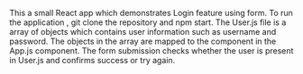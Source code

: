 This a small React app which demonstrates Login feature using form. 
To run the application , git clone the repository and npm start.
The User.js file is a array of objects which contains user information such as username and password. The objects in the array are mapped to the component in the App.js component.
The form submission checks whether the user is present in User.js and confirms success or try again.
